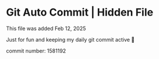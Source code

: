 # Git Auto Commit | Hidden File

This file was added Feb 12, 2025

Just for fun and keeping my daily git commit active 🤪

commit number: 1581192
